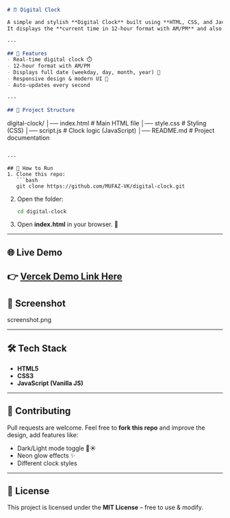 ```markdown
# ⏰ Digital Clock  

A simple and stylish **Digital Clock** built using **HTML, CSS, and JavaScript**.  
It displays the **current time in 12-hour format with AM/PM** and also shows the **current date**.  

---

## 🌟 Features
- Real-time digital clock ⏱️  
- 12-hour format with AM/PM  
- Displays full date (weekday, day, month, year) 📅  
- Responsive design & modern UI 🎨  
- Auto-updates every second  

---

## 📂 Project Structure
```

digital-clock/
│── index.html   # Main HTML file
│── style.css    # Styling (CSS)
│── script.js    # Clock logic (JavaScript)
│── README.md    # Project documentation

````

---

## 🚀 How to Run
1. Clone this repo:
   ```bash
   git clone https://github.com/MUFAZ-VK/digital-clock.git
````

2. Open the folder:

   ```bash
   cd digital-clock
   ```
3. Open **index.html** in your browser. 🎉

---

## 🌐 Live Demo

👉 [Vercek Demo Link Here](https://digital-clock-bay-eight.vercel.app/)
---

## 📸 Screenshot

screenshot.png


---

## 🛠️ Tech Stack

* **HTML5**
* **CSS3**
* **JavaScript (Vanilla JS)**

---

## 🤝 Contributing

Pull requests are welcome. Feel free to **fork this repo** and improve the design, add features like:

* Dark/Light mode toggle 🌙☀️
* Neon glow effects ✨
* Different clock styles

---

## 📜 License

This project is licensed under the **MIT License** – free to use & modify.

```
```
